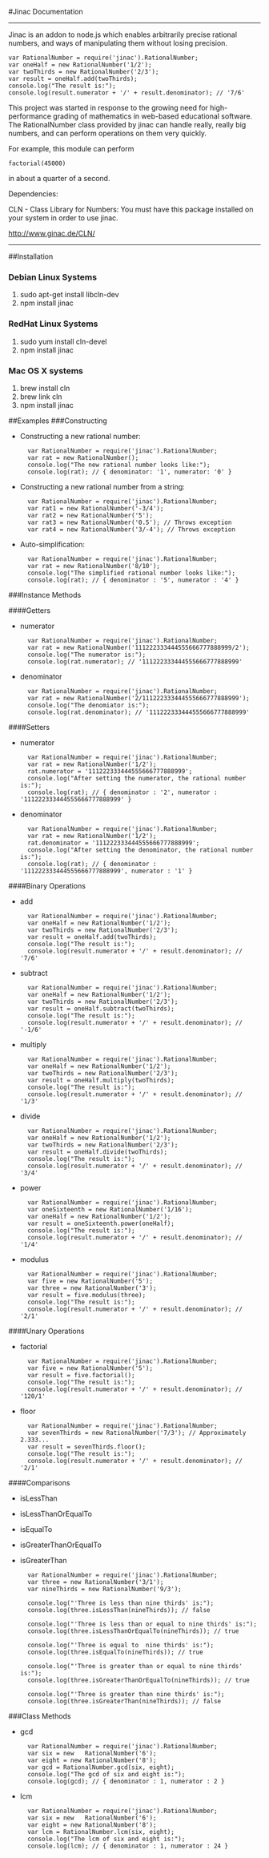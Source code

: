 #Jinac Documentation

***
Jinac is an addon to node.js which enables arbitrarily precise rational numbers, and ways of manipulating them without losing precision.

	var RationalNumber = require('jinac').RationalNumber;
	var oneHalf = new RationalNumber('1/2');
	var twoThirds = new RationalNumber('2/3');
	var result = oneHalf.add(twoThirds);
	console.log("The result is:");
	console.log(result.numerator + '/' + result.denominator); // '7/6'





This project was started in response to the growing need for high-performance grading of mathematics in web-based educational software.  The RationalNumber class provided by jinac can handle really, really big numbers, and can perform operations on them very quickly.  

For example, this module can perform 

	factorial(45000)
	
 
 in about a quarter of a second.


Dependencies:

CLN - Class Library for Numbers: You must have this package installed on your system in order to use jinac.

http://www.ginac.de/CLN/
***

##Installation

### Debian Linux Systems 
1. sudo apt-get install libcln-dev
2. npm install jinac

### RedHat Linux Systems
1. sudo yum install cln-devel
2. npm install jinac

### Mac OS X systems
1. brew install cln
2. brew link cln
3. npm install jinac

##Examples
###Constructing
* Constructing a new rational number:

		var RationalNumber = require('jinac').RationalNumber;
		var rat = new RationalNumber();
		console.log("The new rational number looks like:");
		console.log(rat); // { denominator: '1', numerator: '0' }

* Constructing a new rational number from a string:

		var RationalNumber = require('jinac').RationalNumber;
		var rat1 = new RationalNumber('-3/4');
		var rat2 = new RationalNumber('5');
		var rat3 = new RationalNumber('0.5'); // Throws exception
		var rat4 = new RationalNumber('3/-4'); // Throws exception
		
* Auto-simplification:

		var RationalNumber = require('jinac').RationalNumber;
		var rat = new RationalNumber('8/10');
		console.log("The simplified rational number looks like:");
		console.log(rat); // { denominator : '5', numerator : '4' }
		
###Instance Methods
		
####Getters
* numerator

		var RationalNumber = require('jinac').RationalNumber;
		var rat = new RationalNumber('111222333444555666777888999/2');
		console.log("The numerator is:");
		console.log(rat.numerator); // '111222333444555666777888999'

* denominator

		var RationalNumber = require('jinac').RationalNumber;
		var rat = new RationalNumber('2/111222333444555666777888999');
		console.log("The denomiator is:");
		console.log(rat.denominator); // '111222333444555666777888999'
		
####Setters
* numerator

		var RationalNumber = require('jinac').RationalNumber;
		var rat = new RationalNumber('1/2');
		rat.numerator = '111222333444555666777888999';
		console.log("After setting the numerator, the rational number is:");
		console.log(rat); // { denominator : '2', numerator : '111222333444555666777888999' } 
		
* denominator

		var RationalNumber = require('jinac').RationalNumber;
		var rat = new RationalNumber('1/2');
		rat.denominator = '111222333444555666777888999';
		console.log("After setting the denominator, the rational number is:");
		console.log(rat); // { denominator : '111222333444555666777888999', numerator : '1' }  
		


####Binary Operations
* add
	
		var RationalNumber = require('jinac').RationalNumber;
		var oneHalf = new RationalNumber('1/2');
		var twoThirds = new RationalNumber('2/3');
		var result = oneHalf.add(twoThirds);
		console.log("The result is:");
		console.log(result.numerator + '/' + result.denominator); // '7/6'

* subtract

		var RationalNumber = require('jinac').RationalNumber;
		var oneHalf = new RationalNumber('1/2');
		var twoThirds = new RationalNumber('2/3');
		var result = oneHalf.subtract(twoThirds);
		console.log("The result is:");
		console.log(result.numerator + '/' + result.denominator); // '-1/6'
		
* multiply

		var RationalNumber = require('jinac').RationalNumber;
		var oneHalf = new RationalNumber('1/2');
		var twoThirds = new RationalNumber('2/3');
		var result = oneHalf.multiply(twoThirds);
		console.log("The result is:");
		console.log(result.numerator + '/' + result.denominator); // '1/3'
		
* divide

		var RationalNumber = require('jinac').RationalNumber;
		var oneHalf = new RationalNumber('1/2');
		var twoThirds = new RationalNumber('2/3');
		var result = oneHalf.divide(twoThirds);
		console.log("The result is:");
		console.log(result.numerator + '/' + result.denominator); // '3/4'
		
* power

		var RationalNumber = require('jinac').RationalNumber;
		var oneSixteenth = new RationalNumber('1/16');
		var oneHalf = new RationalNumber('1/2');
		var result = oneSixteenth.power(oneHalf);
		console.log("The result is:");
		console.log(result.numerator + '/' + result.denominator); // '1/4'
		
* modulus

		var RationalNumber = require('jinac').RationalNumber;
		var five = new RationalNumber('5');
		var three = new RationalNumber('3');
		var result = five.modulus(three);
		console.log("The result is:");
		console.log(result.numerator + '/' + result.denominator); // '2/1'


####Unary Operations

* factorial

		var RationalNumber = require('jinac').RationalNumber;
		var five = new RationalNumber('5');
		var result = five.factorial();
		console.log("The result is:");
		console.log(result.numerator + '/' + result.denominator); // '120/1'

* floor

		var RationalNumber = require('jinac').RationalNumber;
		var sevenThirds = new RationalNumber('7/3'); // Approximately 2.333...                     
		var result = sevenThirds.floor();
		console.log("The result is:");
		console.log(result.numerator + '/' + result.denominator); // '2/1'


####Comparisons
* isLessThan
* isLessThanOrEqualTo
* isEqualTo
* isGreaterThanOrEqualTo
* isGreaterThan

		var RationalNumber = require('jinac').RationalNumber;
		var three = new	RationalNumber('3/1');
		var nineThirds = new RationalNumber('9/3');
		
		console.log("'Three is less than nine thirds' is:");
		console.log(three.isLessThan(nineThirds)); // false                                        
		
		console.log("'Three is less than or equal to nine thirds' is:");
		console.log(three.isLessThanOrEqualTo(nineThirds)); // true                                
		
		console.log("'Three is equal to  nine thirds' is:");
		console.log(three.isEqualTo(nineThirds)); // true                                          
		
		console.log("'Three is greater than or equal to nine thirds' is:");
		console.log(three.isGreaterThanOrEqualTo(nineThirds)); // true                             
		
		console.log("'Three is greater than nine thirds' is:");
		console.log(three.isGreaterThan(nineThirds)); // false	

###Class Methods
* gcd

		var RationalNumber = require('jinac').RationalNumber;
		var six = new	RationalNumber('6');
		var eight = new RationalNumber('8');
		var gcd	= RationalNumber.gcd(six, eight);
		console.log("The gcd of six and eight is:");
		console.log(gcd); // { denominator : 1, numerator : 2 }
		
* lcm

		var RationalNumber = require('jinac').RationalNumber;
		var six = new	RationalNumber('6');
		var eight = new RationalNumber('8');
		var lcm	= RationalNumber.lcm(six, eight);
		console.log("The lcm of six and eight is:");
		console.log(lcm); // { denominator : 1, numerator : 24 }






		




	
